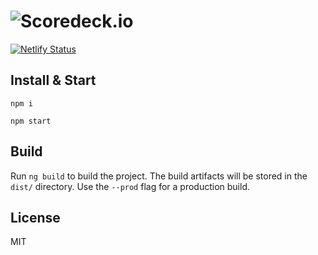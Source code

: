 # ![Scoredeck.io](https://conklin.dev/images/sd-logo.png)

[![Netlify Status](https://api.netlify.com/api/v1/badges/d88fb69f-1651-42a5-a45d-9bdd531a6fcf/deploy-status)](https://app.netlify.com/sites/scoredeck/deploys)

## Install & Start
`npm i`

`npm start`


## Build

Run `ng build` to build the project. The build artifacts will be stored in the `dist/` directory. Use the `--prod` flag for a production build.

## License
MIT
